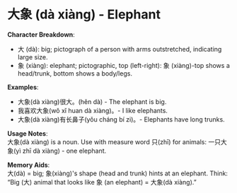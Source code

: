 # **大象 (dà xiàng) - Elephant**

**Character Breakdown**:  
- 大 (dà): big; pictograph of a person with arms outstretched, indicating large size.  
- 象 (xiàng): elephant; pictographic, top (left-right): 象 (xiàng)-top shows a head/trunk, bottom shows a body/legs.

**Examples**:  
- 大象(dà xiàng)很大。(hěn dà) - The elephant is big.  
- 我喜欢大象(wǒ xǐ huan dà xiàng)。- I like elephants.  
- 大象(dà xiàng)有长鼻子(yǒu cháng bí zi)。- Elephants have long trunks.

**Usage Notes**:  
大象(dà xiàng) is a noun. Use with measure word 只(zhī) for animals: 一只大象(yì zhī dà xiàng) - one elephant.

**Memory Aids**:  
大(dà) = big; 象(xiàng)'s shape (head and trunk) hints at an elephant. Think: “Big (大) animal that looks like 象 (an elephant) = 大象(dà xiàng).”